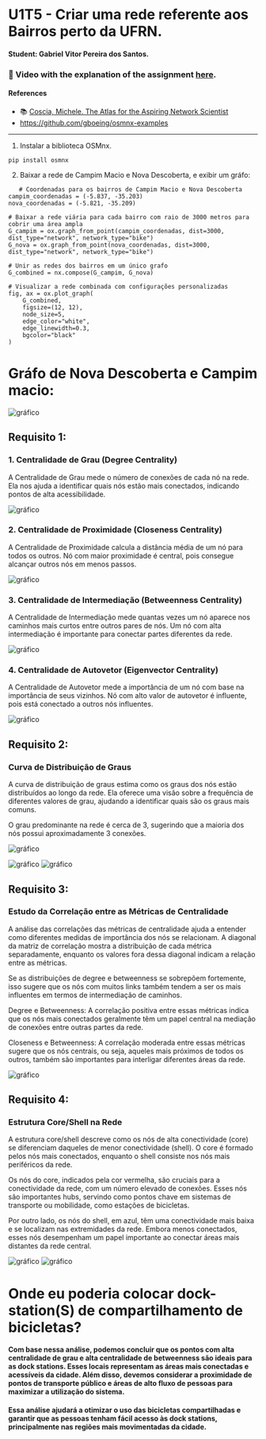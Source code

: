 # U1T5 - Criar uma rede referente aos Bairros perto da UFRN.

#### Student: Gabriel Vitor Pereira dos Santos.

### 🔗 Video with the explanation of the assignment [here](https://www.loom.com/share/0445b33a5aa94b67a7f7851ddf785034?sid=767dc4ab-7e4e-4434-abf6-853012a5ebda).

#### References

- :books: [Coscia, Michele. The Atlas for the Aspiring Network Scientist](https://www.networkatlas.eu/)
- https://github.com/gboeing/osmnx-examples
---------------


1. Instalar a biblioteca OSMnx.
```
pip install osmnx
```
2. Baixar a rede de Campim Macio e Nova Descoberta, e exibir um gráfo:
```
   # Coordenadas para os bairros de Campim Macio e Nova Descoberta
campim_coordenadas = (-5.837, -35.203)
nova_coordenadas = (-5.821, -35.209)

# Baixar a rede viária para cada bairro com raio de 3000 metros para cobrir uma área ampla
G_campim = ox.graph_from_point(campim_coordenadas, dist=3000, dist_type="network", network_type="bike")
G_nova = ox.graph_from_point(nova_coordenadas, dist=3000, dist_type="network", network_type="bike")

# Unir as redes dos bairros em um único grafo
G_combined = nx.compose(G_campim, G_nova)

# Visualizar a rede combinada com configurações personalizadas
fig, ax = ox.plot_graph(
    G_combined,
    figsize=(12, 12),
    node_size=5,
    edge_color="white",
    edge_linewidth=0.3,
    bgcolor="black"
)
```

# Gráfo de Nova Descoberta e Campim macio:
![gráfico](images/camesp.png)

## Requisito 1:

### 1. Centralidade de Grau (Degree Centrality)
A Centralidade de Grau mede o número de conexões de cada nó na rede. Ela nos ajuda a identificar quais nós estão mais conectados, indicando pontos de alta acessibilidade.

![gráfico](images/CG.png)

### 2. Centralidade de Proximidade (Closeness Centrality)
A Centralidade de Proximidade calcula a distância média de um nó para todos os outros. Nó com maior proximidade é central, pois consegue alcançar outros nós em menos passos.

![gráfico](images/CentraProx.png)


### 3. Centralidade de Intermediação (Betweenness Centrality)
A Centralidade de Intermediação mede quantas vezes um nó aparece nos caminhos mais curtos entre outros pares de nós. Um nó com alta intermediação é importante para conectar partes diferentes da rede.

![gráfico](images/CI.png)

### 4. Centralidade de Autovetor (Eigenvector Centrality)
A Centralidade de Autovetor mede a importância de um nó com base na importância de seus vizinhos. Nó com alto valor de autovetor é influente, pois está conectado a outros nós influentes.

![gráfico](images/CA.png)

## Requisito 2:

### Curva de Distribuição de Graus

A curva de distribuição de graus estima como os graus dos nós estão distribuídos ao longo da rede. Ela oferece uma visão sobre a frequência de diferentes valores de grau, ajudando a identificar quais são os graus mais comuns.

O grau predominante na rede é cerca de 3, sugerindo que a maioria dos nós possui aproximadamente 3 conexões.

![gráfico](images/PDFeCDF.png)

![gráfico](images/PDF.png)
![gráfico](images/CDF.png)

## Requisito 3:

### Estudo da Correlação entre as Métricas de Centralidade
A análise das correlações das métricas de centralidade ajuda a entender como diferentes medidas de importância dos nós se relacionam. A diagonal da matriz de correlação mostra a distribuição de cada métrica separadamente, enquanto os valores fora dessa diagonal indicam a relação entre as métricas.

Se as distribuições de degree e betweenness se sobrepõem fortemente, isso sugere que os nós com muitos links também tendem a ser os mais influentes em termos de intermediação de caminhos.

Degree e Betweenness: A correlação positiva entre essas métricas indica que os nós mais conectados geralmente têm um papel central na mediação de conexões entre outras partes da rede.

Closeness e Betweenness: A correlação moderada entre essas métricas sugere que os nós centrais, ou seja, aqueles mais próximos de todos os outros, também são importantes para interligar diferentes áreas da rede.

![gráfico](images/AMMC.png)

## Requisito 4:

### Estrutura Core/Shell na Rede
A estrutura core/shell descreve como os nós de alta conectividade (core) se diferenciam daqueles de menor conectividade (shell). O core é formado pelos nós mais conectados, enquanto o shell consiste nos nós mais periféricos da rede.

Os nós do core, indicados pela cor vermelha, são cruciais para a conectividade da rede, com um número elevado de conexões. Esses nós são importantes hubs, servindo como pontos chave em sistemas de transporte ou mobilidade, como estações de bicicletas.

Por outro lado, os nós do shell, em azul, têm uma conectividade mais baixa e se localizam nas extremidades da rede. Embora menos conectados, esses nós desempenham um papel importante ao conectar áreas mais distantes da rede central.

![gráfico](images/CAMPIM.png)
![gráfico](images/NOVA_DESCO.png)


# Onde eu poderia colocar dock-station(S) de compartilhamento de bicicletas?

#### Com base nessa análise, podemos concluir que os pontos com alta centralidade de grau e alta centralidade de betweenness são ideais para as dock stations. Esses locais representam as áreas mais conectadas e acessíveis da cidade. Além disso, devemos considerar a proximidade de pontos de transporte público e áreas de alto fluxo de pessoas para maximizar a utilização do sistema.

#### Essa análise ajudará a otimizar o uso das bicicletas compartilhadas e garantir que as pessoas tenham fácil acesso às dock stations, principalmente nas regiões mais movimentadas da cidade.

